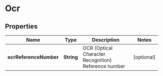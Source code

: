 # Ocr

## Properties
Name | Type | Description | Notes
------------ | ------------- | ------------- | -------------
**ocrReferenceNumber** | **String** | OCR (Optical Character Recognition) Reference number |  [optional]
